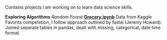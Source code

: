 Contains projects I am working on to learn data science skills.

**Exploring Algorithms**
*Random Forest* 
[**Grocery.ipynb**](https://github.com/DRMRK/Machine_Learning-/blob/master/Grocery.ipynb) Data from Kaggle Favorita competetion, I follow approach outlined by fastai (Jeremy Howard). Joined separate tables in pandas, dealt with missing, categorical, date time format.   
